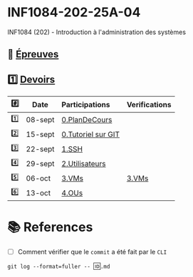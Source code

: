# INF1084-202-25A-04
INF1084 (202) - Introduction à l'administration des systèmes

## :date: [Épreuves](.epreuves)

## :one: [Devoirs](Devoirs)

|:hash:   | Date  | Participations                                                   | Verifications                      |
|---------|-------|:-----------------------------------------------------------------|:-----------------------------------|
| :one:   |08-sept| [0.PlanDeCours](0.PlanDeCours/.scripts/Participation.md)         |
| :two:   |15-sept| [0.Tutoriel sur GIT](.scripts/Participation.md)                  |
| :three: |22-sept| [1.SSH](1.SSH/.scripts/Participation.md)                         |
| :four:  |29-sept| [2.Utilisateurs](2.Utilisateurs/.scripts/Participation.md)       |
| :five:  |06-oct | [3.VMs](3.VMs/.scripts/Participation.md)                         | [3.VMs](3.VMs/.scripts/Check.md)
| :six:   |13-oct | [4.OUs](4.OUs/.scripts/Participation.md)                         |


# :books: References

- [ ] Comment vérifier que le `commit` a été fait par le `CLI`
      
`git log --format=fuller -- `:id:`.md`
